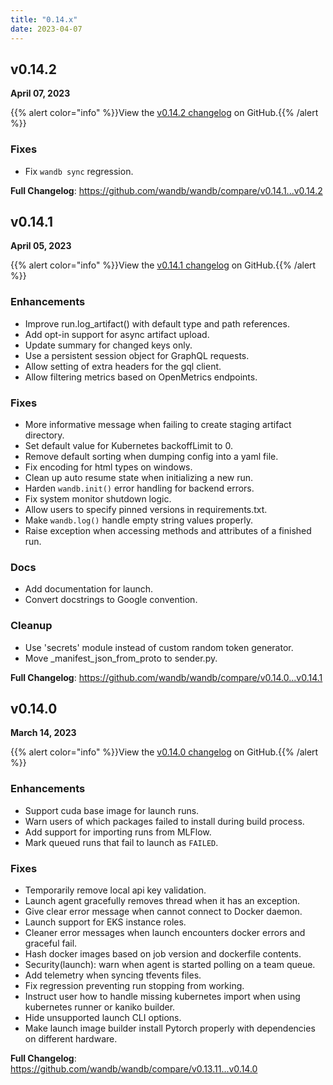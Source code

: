 ```yaml
---
title: "0.14.x"
date: 2023-04-07
---
```


## v0.14.2
**April 07, 2023**

{{% alert color="info" %}}View the [v0.14.2 changelog](https://github.com/wandb/wandb/releases/tag/v0.14.2) on GitHub.{{% /alert %}}

###  Fixes

- Fix `wandb sync` regression.

**Full Changelog**: https://github.com/wandb/wandb/compare/v0.14.1...v0.14.2

## v0.14.1
**April 05, 2023**

{{% alert color="info" %}}View the [v0.14.1 changelog](https://github.com/wandb/wandb/releases/tag/v0.14.1) on GitHub.{{% /alert %}}

### Enhancements

- Improve run.log_artifact() with default type and path references.
- Add opt-in support for async artifact upload.
- Update summary for changed keys only.
- Use a persistent session object for GraphQL requests.
- Allow setting of extra headers for the gql client.
- Allow filtering metrics based on OpenMetrics endpoints.

###  Fixes

- More informative message when failing to create staging artifact directory.
- Set default value for Kubernetes backoffLimit to 0.
- Remove default sorting when dumping config into a yaml file.
- Fix encoding for html types on windows.
- Clean up auto resume state when initializing a new run.
- Harden `wandb.init()` error handling for backend errors.
- Fix system monitor shutdown logic.
- Allow users to specify pinned versions in requirements.txt.
- Make `wandb.log()` handle empty string values properly.
- Raise exception when accessing methods and attributes of a finished run.

###  Docs

- Add documentation for launch.
- Convert docstrings to Google convention.

###  Cleanup

- Use 'secrets' module instead of custom random token generator.
- Move \_manifest_json_from_proto to sender.py.

**Full Changelog**: https://github.com/wandb/wandb/compare/v0.14.0...v0.14.1

## v0.14.0
**March 14, 2023**

{{% alert color="info" %}}View the [v0.14.0 changelog](https://github.com/wandb/wandb/releases/tag/v0.14.0) on GitHub.{{% /alert %}}

### Enhancements

- Support cuda base image for launch runs.
- Warn users of which packages failed to install during build process.
- Add support for importing runs from MLFlow.
- Mark queued runs that fail to launch as `FAILED`.

###  Fixes

- Temporarily remove local api key validation.
- Launch agent gracefully removes thread when it has an exception.
- Give clear error message when cannot connect to Docker daemon.
- Launch support for EKS instance roles.
- Cleaner error messages when launch encounters docker errors and graceful fail.
- Hash docker images based on job version and dockerfile contents.
- Security(launch): warn when agent is started polling on a team queue.
- Add telemetry when syncing tfevents files.
- Fix regression preventing run stopping from working.
- Instruct user how to handle missing kubernetes import when using kubernetes runner or kaniko builder.
- Hide unsupported launch CLI options.
- Make launch image builder install Pytorch properly with dependencies on different hardware.

**Full Changelog**: https://github.com/wandb/wandb/compare/v0.13.11...v0.14.0
